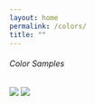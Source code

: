 ```yaml
---
layout: home
permalink: /colors/
title: ""
---
```

<h6>Color Samples</h6>

<img src="{{'/assets/images/color_sheet_gonatural_1.jpg' | relative_url}}" />
<img src="{{'/assets/images/color_sheet_gonatural_2.jpg' | relative_url}}" />

